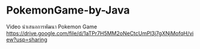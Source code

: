# PokemonGame-by-Java

Video นำเสนอการพัฒนา Pokemon Game
https://drive.google.com/file/d/1aTPr7H5MM2oNeCtcUmPl3j7gXNjMofqH/view?usp=sharing
